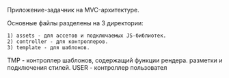 Приложение-задачник на MVC-архитектуре.

Основные файлы разделены на 3 директории:

    1) assets - для ассетов и подключаемых JS-библиотек.
    2) controller - для контроллеров.
    3) template - для шаблонов.
    
   TMP - контроллер шаблонов, содержащий функции рендера. разметки и подключения стилей.
   USER - контроллер пользовател